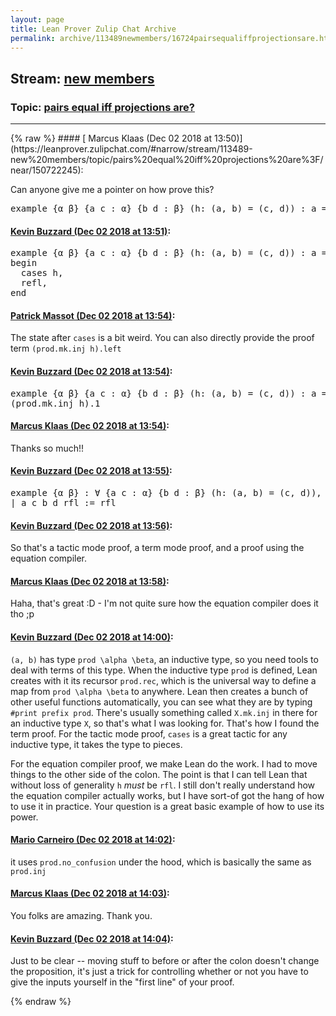 ```yaml
---
layout: page
title: Lean Prover Zulip Chat Archive 
permalink: archive/113489newmembers/16724pairsequaliffprojectionsare.html
---
```


## Stream: [new members](https://leanprover-community.github.io/archive/113489newmembers/index.html)
### Topic: [pairs equal iff projections are?](https://leanprover-community.github.io/archive/113489newmembers/16724pairsequaliffprojectionsare.html)

---

<base href="https://leanprover.zulipchat.com">
{% raw %}
#### [ Marcus Klaas (Dec 02 2018 at 13:50)](https://leanprover.zulipchat.com/#narrow/stream/113489-new%20members/topic/pairs%20equal%20iff%20projections%20are%3F/near/150722245):
<p>Can anyone give me a pointer on how prove this?</p>
<div class="codehilite"><pre><span></span><span class="kn">example</span> <span class="o">{</span><span class="n">α</span> <span class="n">β</span><span class="o">}</span> <span class="o">{</span><span class="n">a</span> <span class="n">c</span> <span class="o">:</span> <span class="n">α</span><span class="o">}</span> <span class="o">{</span><span class="n">b</span> <span class="n">d</span> <span class="o">:</span> <span class="n">β</span><span class="o">}</span> <span class="o">(</span><span class="n">h</span><span class="o">:</span> <span class="o">(</span><span class="n">a</span><span class="o">,</span> <span class="n">b</span><span class="o">)</span> <span class="bp">=</span> <span class="o">(</span><span class="n">c</span><span class="o">,</span> <span class="n">d</span><span class="o">))</span> <span class="o">:</span> <span class="n">a</span> <span class="bp">=</span> <span class="n">c</span> <span class="o">:=</span> <span class="n">sorry</span>
</pre></div>

#### [ Kevin Buzzard (Dec 02 2018 at 13:51)](https://leanprover.zulipchat.com/#narrow/stream/113489-new%20members/topic/pairs%20equal%20iff%20projections%20are%3F/near/150722253):
<div class="codehilite"><pre><span></span><span class="kn">example</span> <span class="o">{</span><span class="n">α</span> <span class="n">β</span><span class="o">}</span> <span class="o">{</span><span class="n">a</span> <span class="n">c</span> <span class="o">:</span> <span class="n">α</span><span class="o">}</span> <span class="o">{</span><span class="n">b</span> <span class="n">d</span> <span class="o">:</span> <span class="n">β</span><span class="o">}</span> <span class="o">(</span><span class="n">h</span><span class="o">:</span> <span class="o">(</span><span class="n">a</span><span class="o">,</span> <span class="n">b</span><span class="o">)</span> <span class="bp">=</span> <span class="o">(</span><span class="n">c</span><span class="o">,</span> <span class="n">d</span><span class="o">))</span> <span class="o">:</span> <span class="n">a</span> <span class="bp">=</span> <span class="n">c</span> <span class="o">:=</span>
<span class="k">begin</span>
  <span class="n">cases</span> <span class="n">h</span><span class="o">,</span>
  <span class="n">refl</span><span class="o">,</span>
<span class="kn">end</span>
</pre></div>

#### [ Patrick Massot (Dec 02 2018 at 13:54)](https://leanprover.zulipchat.com/#narrow/stream/113489-new%20members/topic/pairs%20equal%20iff%20projections%20are%3F/near/150722349):
<p>The state after <code>cases</code> is a bit weird. You can also directly provide the proof term <code>(prod.mk.inj h).left</code></p>

#### [ Kevin Buzzard (Dec 02 2018 at 13:54)](https://leanprover.zulipchat.com/#narrow/stream/113489-new%20members/topic/pairs%20equal%20iff%20projections%20are%3F/near/150722350):
<div class="codehilite"><pre><span></span><span class="kn">example</span> <span class="o">{</span><span class="n">α</span> <span class="n">β</span><span class="o">}</span> <span class="o">{</span><span class="n">a</span> <span class="n">c</span> <span class="o">:</span> <span class="n">α</span><span class="o">}</span> <span class="o">{</span><span class="n">b</span> <span class="n">d</span> <span class="o">:</span> <span class="n">β</span><span class="o">}</span> <span class="o">(</span><span class="n">h</span><span class="o">:</span> <span class="o">(</span><span class="n">a</span><span class="o">,</span> <span class="n">b</span><span class="o">)</span> <span class="bp">=</span> <span class="o">(</span><span class="n">c</span><span class="o">,</span> <span class="n">d</span><span class="o">))</span> <span class="o">:</span> <span class="n">a</span> <span class="bp">=</span> <span class="n">c</span> <span class="o">:=</span>
<span class="o">(</span><span class="n">prod</span><span class="bp">.</span><span class="n">mk</span><span class="bp">.</span><span class="n">inj</span> <span class="n">h</span><span class="o">)</span><span class="bp">.</span><span class="mi">1</span>
</pre></div>

#### [ Marcus Klaas (Dec 02 2018 at 13:54)](https://leanprover.zulipchat.com/#narrow/stream/113489-new%20members/topic/pairs%20equal%20iff%20projections%20are%3F/near/150722351):
<p>Thanks so much!!</p>

#### [ Kevin Buzzard (Dec 02 2018 at 13:55)](https://leanprover.zulipchat.com/#narrow/stream/113489-new%20members/topic/pairs%20equal%20iff%20projections%20are%3F/near/150722360):
<div class="codehilite"><pre><span></span><span class="kn">example</span> <span class="o">{</span><span class="n">α</span> <span class="n">β</span><span class="o">}</span> <span class="o">:</span> <span class="bp">∀</span> <span class="o">{</span><span class="n">a</span> <span class="n">c</span> <span class="o">:</span> <span class="n">α</span><span class="o">}</span> <span class="o">{</span><span class="n">b</span> <span class="n">d</span> <span class="o">:</span> <span class="n">β</span><span class="o">}</span> <span class="o">(</span><span class="n">h</span><span class="o">:</span> <span class="o">(</span><span class="n">a</span><span class="o">,</span> <span class="n">b</span><span class="o">)</span> <span class="bp">=</span> <span class="o">(</span><span class="n">c</span><span class="o">,</span> <span class="n">d</span><span class="o">)),</span> <span class="n">a</span> <span class="bp">=</span> <span class="n">c</span>
<span class="bp">|</span> <span class="n">a</span> <span class="n">c</span> <span class="n">b</span> <span class="n">d</span> <span class="n">rfl</span> <span class="o">:=</span> <span class="n">rfl</span>
</pre></div>

#### [ Kevin Buzzard (Dec 02 2018 at 13:56)](https://leanprover.zulipchat.com/#narrow/stream/113489-new%20members/topic/pairs%20equal%20iff%20projections%20are%3F/near/150722399):
<p>So that's a tactic mode proof, a term mode proof, and a proof using the equation compiler.</p>

#### [ Marcus Klaas (Dec 02 2018 at 13:58)](https://leanprover.zulipchat.com/#narrow/stream/113489-new%20members/topic/pairs%20equal%20iff%20projections%20are%3F/near/150722448):
<p>Haha, that's great :D - I'm not quite sure how the equation compiler does it tho ;p</p>

#### [ Kevin Buzzard (Dec 02 2018 at 14:00)](https://leanprover.zulipchat.com/#narrow/stream/113489-new%20members/topic/pairs%20equal%20iff%20projections%20are%3F/near/150722505):
<p><code>(a, b)</code> has type <code>prod \alpha \beta</code>, an inductive type, so you need tools to deal with terms of this type. When the inductive type <code>prod</code> is defined, Lean creates with it its recursor <code>prod.rec</code>, which is the universal way to define a map from <code>prod \alpha \beta</code> to anywhere. Lean then creates a bunch of other useful functions automatically, you can see what they are by typing <code>#print prefix prod</code>. There's usually something called <code>X.mk.inj</code> in there for an inductive type <code>X</code>, so that's what I was looking for. That's how I found the term proof. For the tactic mode proof, <code>cases</code> is a great tactic for any inductive type, it takes the type to pieces. </p>
<p>For the equation compiler proof, we make Lean do the work. I had to move things to the other side of the colon. The point is that I can tell Lean that without loss of generality <code>h</code> <em>must</em> be <code>rfl</code>. I still don't really understand how the equation compiler actually works, but I have sort-of got the hang of how to use it in practice. Your question is a great basic example of how to use its power.</p>

#### [ Mario Carneiro (Dec 02 2018 at 14:02)](https://leanprover.zulipchat.com/#narrow/stream/113489-new%20members/topic/pairs%20equal%20iff%20projections%20are%3F/near/150722564):
<p>it uses <code>prod.no_confusion</code> under the hood, which is basically the same as <code>prod.inj</code></p>

#### [ Marcus Klaas (Dec 02 2018 at 14:03)](https://leanprover.zulipchat.com/#narrow/stream/113489-new%20members/topic/pairs%20equal%20iff%20projections%20are%3F/near/150722580):
<p>You folks are amazing. Thank you.</p>

#### [ Kevin Buzzard (Dec 02 2018 at 14:04)](https://leanprover.zulipchat.com/#narrow/stream/113489-new%20members/topic/pairs%20equal%20iff%20projections%20are%3F/near/150722619):
<p>Just to be clear -- moving stuff to before or after the colon doesn't change the proposition, it's just a trick for controlling whether or not you have to give the inputs yourself in the "first line" of your proof.</p>


{% endraw %}
